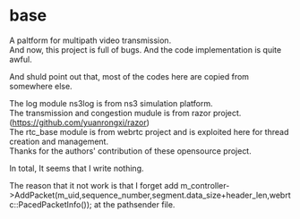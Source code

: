# base
A paltform for multipath video transmission.  
And now, this project is full of bugs. And the code implementation is quite awful.   

And shuld point out that, most of the codes here are copied from somewhere else.  

The log module ns3log is from ns3 simulation platform.  
The transmission and congestion mudule is from razor project. (https://github.com/yuanrongxi/razor)  
The rtc_base module is from webrtc project and is exploited here for thread creation and management.  
Thanks for the authors' contribution of these opensource project.  

In total, It seems that I write nothing.  

The reason that it not work is that I forget add m_controller->AddPacket(m_uid,sequence_number,segment.data_size+header_len,webrtc::PacedPacketInfo());  at the pathsender file.


